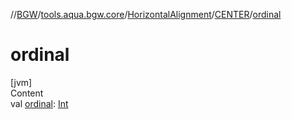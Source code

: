 //[BGW](../../../../index.md)/[tools.aqua.bgw.core](../../index.md)/[HorizontalAlignment](../index.md)/[CENTER](index.md)/[ordinal](ordinal.md)



# ordinal  
[jvm]  
Content  
val [ordinal](ordinal.md): [Int](https://kotlinlang.org/api/latest/jvm/stdlib/kotlin/-int/index.html)  




